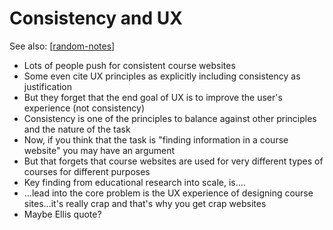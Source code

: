 <!--
 Copyright (C) 2023 David Jones
 
 This file is part of memex.
 
 memex is free software: you can redistribute it and/or modify
 it under the terms of the GNU General Public License as published by
 the Free Software Foundation, either version 3 of the License, or
 (at your option) any later version.
 
 memex is distributed in the hope that it will be useful,
 but WITHOUT ANY WARRANTY; without even the implied warranty of
 MERCHANTABILITY or FITNESS FOR A PARTICULAR PURPOSE.  See the
 GNU General Public License for more details.
 
 You should have received a copy of the GNU General Public License
 along with memex.  If not, see <http://www.gnu.org/licenses/>.
-->

# Consistency and UX

See also: [[random-notes]]

- Lots of people push for consistent course websites
- Some even cite UX principles as explicitly including consistency as justification 
- But they forget that the end goal of UX is to improve the user's experience (not consistency)
- Consistency is one of the principles to balance against other principles and the nature of the task  
- Now, if you think that the task is "finding information in a course website" you may have an argument 
- But that forgets that course websites are used for very different types of courses for different purposes 
- Key finding from educational research into scale, is....
- ...lead into the core problem is the UX experience of designing course sites...it's really crap and that's why you get crap websites 
- Maybe Ellis quote?


[//begin]: # "Autogenerated link references for markdown compatibility"
[random-notes]: ../../seek/journal/random-notes "Random Notes"
[//end]: # "Autogenerated link references"